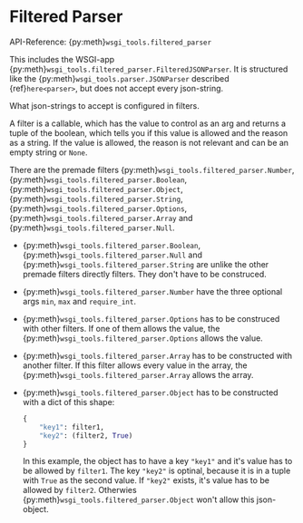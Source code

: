 # Filtered Parser

API-Reference: {py:meth}`wsgi_tools.filtered_parser`

This includes the WSGI-app {py:meth}`wsgi_tools.filtered_parser.FilteredJSONParser`. It is structured like the {py:meth}`wsgi_tools.parser.JSONParser` described {ref}`here<parser>`, but does not accept every json-string.

What json-strings to accept is configured in filters.

A filter is a callable, which has the value to control as an arg and returns a tuple of the boolean, which tells you if this value is allowed and the reason as a string. If the value is allowed, the reason is not relevant and can be an empty string or `None`.

There are the premade filters {py:meth}`wsgi_tools.filtered_parser.Number`, {py:meth}`wsgi_tools.filtered_parser.Boolean`, {py:meth}`wsgi_tools.filtered_parser.Object`, {py:meth}`wsgi_tools.filtered_parser.String`, {py:meth}`wsgi_tools.filtered_parser.Options`, {py:meth}`wsgi_tools.filtered_parser.Array` and {py:meth}`wsgi_tools.filtered_parser.Null`.

- {py:meth}`wsgi_tools.filtered_parser.Boolean`, {py:meth}`wsgi_tools.filtered_parser.Null` and {py:meth}`wsgi_tools.filtered_parser.String` are unlike the other premade filters directly filters. They don't have to be construced.

- {py:meth}`wsgi_tools.filtered_parser.Number` have the three optional args `min`, `max` and `require_int`.

- {py:meth}`wsgi_tools.filtered_parser.Options` has to be construced with other filters. If one of them allows the value, the {py:meth}`wsgi_tools.filtered_parser.Options` allows the value.

- {py:meth}`wsgi_tools.filtered_parser.Array` has to be constructed with another filter. If this filter allows every value in the array, the {py:meth}`wsgi_tools.filtered_parser.Array` allows the array.

- {py:meth}`wsgi_tools.filtered_parser.Object` has to be constructed with a dict of this shape:

  ```python
  {
      "key1": filter1,
      "key2": (filter2, True)
  }
  ```

  In this example, the object has to have a key `"key1"` and it's value has to be allowed by `filter1`. The key `"key2"` is optinal, because it is in a tuple with `True` as the second value. If `"key2"` exists, it's value has to be allowed by `filter2`. Otherwies {py:meth}`wsgi_tools.filtered_parser.Object` won't allow this json-object.

